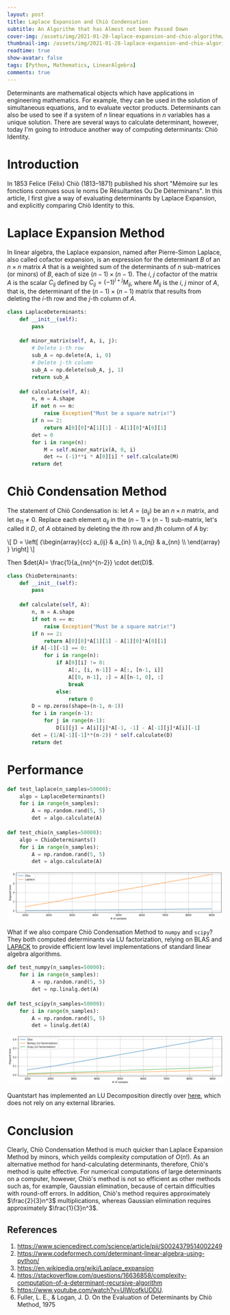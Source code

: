 ```yaml
---
layout: post
title: Laplace Expansion and Chiò Condensation
subtitle: An Algorithm that has Almost not been Passed Down
cover-img: /assets/img/2021-01-28-laplace-expansion-and-chio-algorithm/call-me-lambh.jpg
thumbnail-img: /assets/img/2021-01-28-laplace-expansion-and-chio-algorithm/course-image.png
readtime: true
show-avatar: false
tags: [Python, Mathematics, LinearAlgebra]
comments: true
---
```


Determinants are mathematical objects which have applications in engineering mathematics. For example, they can be used in the solution of simultaneous equations, and to evaluate vector products. Determinants can also be used to see if a system of $n$ linear equations in $n$ variables has a unique solution. There are several ways to calculate determinant, however, today I'm going to introduce another way of computing determinants: Chiò Identity.

# Introduction

In 1853 Felice (Félix) Chiò (1813–1871) published his short "Mémoire sur les fonctions connues sous le noms De Résultantes Ou De Déterminans". In this article, I first give a way of evaluating determinants by Laplace Expansion, and explicitly comparing Chiò Identity to this.

# Laplace Expansion Method

In linear algebra, the Laplace expansion, named after Pierre-Simon Laplace, also called cofactor expansion, is an expression for the determinant $B$ of an $n \times n$ matrix $A$ that is a weighted sum of the determinants of $n$ sub-matrices (or minors) of $B$, each of size $(n − 1) \times (n − 1)$. The $i$, $j$ cofactor of the matrix $A$ is the scalar $C_{ij}$ defined by $C_{ij}=(-1)^{i+j}M_{ij}$, where $M_{ij}$ is the $i$, $j$ minor of $A$, that is, the determinant of the $(n − 1) \times (n − 1)$ matrix that results from deleting the $i$-th row and the $j$-th column of $A$.

```python
class LaplaceDeterminants:
    def __init__(self):
        pass
    
    def minor_matrix(self, A, i, j):
        # Delete i-th row
        sub_A = np.delete(A, i, 0)
        # Delete j-th column
        sub_A = np.delete(sub_A, j, 1)
        return sub_A
    
    def calculate(self, A):
        n, m = A.shape
        if not n == m: 
            raise Exception("Must be a square matrix!")
        if n == 2:
            return A[0][0]*A[1][1] - A[1][0]*A[0][1]
        det = 0
        for i in range(n):
            M = self.minor_matrix(A, 0, i)
            det += (-1)**i * A[0][i] * self.calculate(M)
        return det
```

# Chiò Condensation Method

The statement of Chiò Condensation is: let $A=(a_{ij})$ be an $n \times n$ matrix, and let $a_{11} \neq 0$. Replace each element $a_{ij}$ in the $(n-1) \times (n-1)$ sub-matrix, let's called it $D$, of $A$ obtained by deleting the $i$th row and $j$th column of $A$ by:

<div>
    <span>
        \[
           D = 
          \left[ {\begin{array}{cc}
           a_{ij} & a_{in} \\
           a_{nj} & a_{nn} \\
          \end{array} } \right]
        \]
    </span>
</div>

Then $det(A)= \frac{1}{a_{nn}^{n-2}} \cdot det(D)$.

```python
class ChioDeterminants:
    def __init__(self):
        pass
    
    def calculate(self, A):
        n, m = A.shape
        if not n == m: 
            raise Exception("Must be a square matrix!")
        if n == 2:
            return A[0][0]*A[1][1] - A[1][0]*A[0][1]
        if A[-1][-1] == 0:
            for i in range(n):
                if A[0][i] != 0:
                    A[:, [i, n-1]] = A[:, [n-1, i]]
                    A[[0, n-1], :] = A[[n-1, 0], :]
                    break
                else:
                    return 0
        D = np.zeros(shape=(n-1, n-1))
        for i in range(n-1):
            for j in range(n-1):
                D[i][j] = A[i][j]*A[-1, -1] - A[-1][j]*A[i][-1]
        det = (1/A[-1][-1]**(n-2)) * self.calculate(D)
        return det
```

# Performance

```python
def test_laplace(n_samples=50000):
    algo = LaplaceDeterminants()
    for i in range(n_samples):
        A = np.random.rand(5, 5)
        det = algo.calculate(A)

def test_chio(n_samples=50000):
    algo = ChioDeterminants()
    for i in range(n_samples):
        A = np.random.rand(5, 5)
        det = algo.calculate(A)
```

![](/assets/img/2021-01-28-laplace-expansion-and-chio-algorithm/perf1.png)

What if we also compare Chiò Condensation Method to `numpy` and `scipy`? They both computed determinants via LU factorization, relying on BLAS and [LAPACK](http://www.netlib.org/lapack/explore-html/dd/d9a/group__double_g_ecomputational_ga0019443faea08275ca60a734d0593e60.html) to provide efficient low level implementations of standard linear algebra algorithms.

```python
def test_numpy(n_samples=50000):
    for i in range(n_samples):
        A = np.random.rand(5, 5)
        det = np.linalg.det(A)

def test_scipy(n_samples=50000):
    for i in range(n_samples):
        A = np.random.rand(5, 5)
        det = linalg.det(A)
```

![](/assets/img/2021-01-28-laplace-expansion-and-chio-algorithm/perf2.png)

Quantstart has implemented an LU Decomposition directly over [here](https://www.quantstart.com/articles/LU-Decomposition-in-Python-and-NumPy/), which does not rely on any external libraries.

# Conclusion

Clearly, Chiò Condensation Method is much quicker than Laplace Expansion Method by minors, which yeilds complexity computation of $O(n!)$. As an alternative method for hand-calculating determinants, therefore, Chiò's method is quite effective. For numerical computations of large determinants on a computer, however, Chiò's method is not so efficient as other methods such as, for example, Gaussian elimination, because of certain difficulties with round-off errors. In addition, Chiò's method requires approximately $\frac{2}{3}n^3$ multiplications, whereas Gaussian elimination requires approximately $\frac{1}{3}n^3$. 

## References

1. https://www.sciencedirect.com/science/article/pii/S0024379514002249
2. https://www.codeformech.com/determinant-linear-algebra-using-python/
3. https://en.wikipedia.org/wiki/Laplace_expansion
4. https://stackoverflow.com/questions/16636858/complexity-computation-of-a-determinant-recursive-algorithm
5. https://www.youtube.com/watch?v=UlWcofkUDDU.
6. Fuller, L. E., & Logan, J. D. On the Evaluation of Determinants by Chiò Method, 1975
